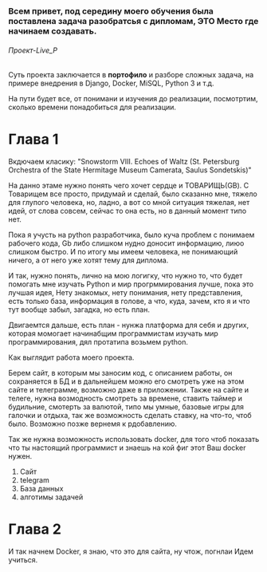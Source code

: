 ### Всем привет, под середину моего обучения была поставлена задача разобратсья с дипломам, ЭТО Место где начинаем создавать.
###### Проект-Live_P 

Суть проекта заключается в **портофило**  и разборе сложных задача, на примере внедрения в Django, Docker, MiSQL, Python 3 и т.д.

На пути будет все, от понимани и изучения до реализации, посмотртим, сколько времени понадобиться для реализации.

# Глава 1
Вкдючаем класику: "Snowstorm VIII. Echoes of Waltz (St. Petersburg Orchestra of the State Hermitage Museum Camerata, Saulus Sondetskis)"

На данно этаме нужно понять чего хочет сердце и ТОВАРИЩЬ(GB). С Товарищем все просто, придумай и сделай, было сказанно мне, тяжело для глупого человека, но, ладно, а вот со мной
ситуация тяжелая, нет идей, от слова совсем, сейчас то она есть, но в данный момент типо нет. 

Пока я учусть на python разработчика, было куча проблем с понимаем рабочего кода, Gb либо слишком нудно доносит информацию, лиюо слишком быстро. 
И по итогу мы имеем человека, не понимающий ничего, а от него уже хотят тему для диплома. 

И так, нужно понять, лично на мою логигку, что нужно то, что будет помогать мне изучать Python и мир прогрммирования лучше, пока это лучшая идея,
Нету знакомых, нету понимания, нету представления, есть только база, информация в голове, а что, куда, зачем, кто я и что тут вообще забыл, загадка, но есть план. 

Двигаемтся дальше, есть план - нунжа платформа для себя и других, которая момогает начинабщим программистам изучать мир программирования, дял протатипа возьмем python. 

Как выглядит работа моего проекта. 

Берем сайт, в которым мы заносим код, с описанием работы, он сохраняется в БД и в дальнейшем можно его смотреть уже на этом сайте и телеграмме, возможно даже в приложении. 
Также на сайте и телеге, нужна возмодность смотреть за времене, ставить таймер и будильние, смотерть за валютой, типо мы умные, базовые игры для галочки и отдыха, так же возможность сделать ставку, на что-то, чтоб было. 
Возможно позже вернемя к рдобавлению. 

Так же нужна возможность использовать docker, для того чтоб показать что ты настоящий программист и знаешь на кой фиг этот Ваш docker нужен. 

1) Cайт
2) telegram
3) База данных
4) алготимы задачей

# Глава 2
И так начнем Docker, я знаю, что это для сайта, ну чтож, погнлаи
Идем учиться.


